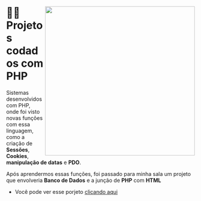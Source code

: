 <div>
  <img src="https://th.bing.com/th/id/R.7ddd902a232bb9f157b4678f1f70fbec?rik=%2fUHz4Vp0m72ePg&pid=ImgRaw&r=0" width="400" align="right">
  <h1 align="left"> 👨‍💻 Projetos codados com PHP </h1>
  
  <p> Sistemas desenvolvidos com PHP, onde foi visto novas funções com essa linguagem, como a criação de <b>Sessões</b>, <b>Cookies</b>, <b>manipulação de datas</b> e <b>PDO</b>. </p>
  <p> Após aprendermos essas funções, foi passado para minha sala um projeto que envolveria <b>Banco de Dados</b> e a junção de <b>PHP</b> com <b>HTML</b> </p>
  
  - Você pode ver esse porjeto <a href="https://github.com/DuS0usa/BarberDuhel.git">clicando aqui</a>
</div>
